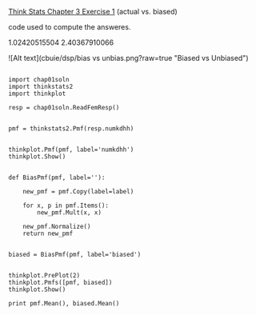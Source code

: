 [Think Stats Chapter 3 Exercise 1](http://greenteapress.com/thinkstats2/html/thinkstats2004.html#toc31) (actual vs. biased)



code used to compute the answeres.

1.02420515504 2.40367910066

![Alt text](cbuie/dsp/bias vs unbias.png?raw=true "Biased vs Unbiased")



```

import chap01soln
import thinkstats2
import thinkplot

resp = chap01soln.ReadFemResp()


pmf = thinkstats2.Pmf(resp.numkdhh)


thinkplot.Pmf(pmf, label='numkdhh')
thinkplot.Show()


def BiasPmf(pmf, label=''):

    new_pmf = pmf.Copy(label=label)

    for x, p in pmf.Items():
        new_pmf.Mult(x, x)

    new_pmf.Normalize()
    return new_pmf


biased = BiasPmf(pmf, label='biased')


thinkplot.PrePlot(2)
thinkplot.Pmfs([pmf, biased])
thinkplot.Show()

print pmf.Mean(), biased.Mean()


```
